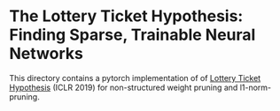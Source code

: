 # The Lottery Ticket Hypothesis: Finding Sparse, Trainable Neural Networks

This directory contains a pytorch implementation of of [Lottery Ticket Hypothesis](https://arxiv.org/abs/1803.03635) (ICLR 2019) for non-structured weight pruning and l1-norm-pruning.
